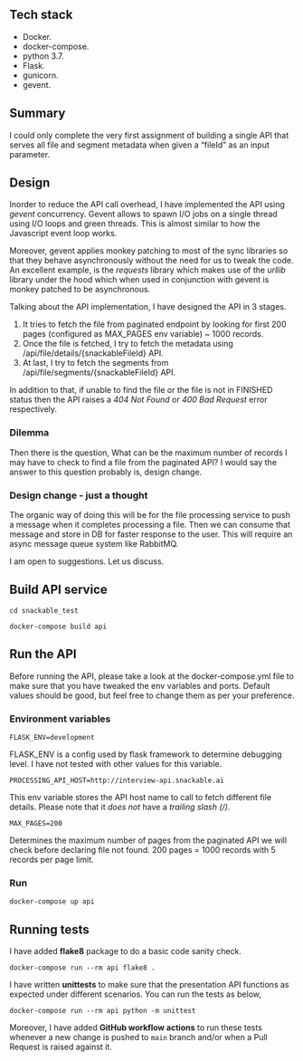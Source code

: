 ## Tech stack

- Docker.
- docker-compose.
- python 3.7.
- Flask.
- gunicorn.
- gevent.

## Summary

I could only complete the very first assignment of building a single API that serves all file and segment metadata when given a “fileId” as an
input parameter.

## Design

Inorder to reduce the API call overhead, I have implemented the API using *gevent* concurrency. Gevent allows to spawn I/O jobs on a single thread using I/O loops and green threads. This is almost similar to how the Javascript event loop works.

Moreover, gevent applies monkey patching to most of the sync libraries so that they behave asynchronously without the need for us to tweak the code. An excellent example, is the *requests* library which makes use of the *urllib* library under the hood which when used in conjunction with gevent is monkey patched to be asynchronous.

Talking about the API implementation, I have designed the API in 3 stages.
1. It tries to fetch the file from paginated endpoint by looking for first 200 pages (configured as MAX_PAGES env variable) ~ 1000 records.
2. Once the file is fetched, I try to fetch the metadata using /api/file/details/{snackableFileId} API.
3. At last, I try to fetch the segments from /api/file/segments/{snackableFileId} API.

In addition to that, if unable to find the file or the file is not in FINISHED status then the API raises a *404 Not Found* or *400 Bad Request* error respectively.

### Dilemma

Then there is the question, What can be the maximum number of records I may have to check to find a file from the paginated API? I would say the answer to this question probably is, design change.

### Design change - just a thought

The organic way of doing this will be for the file processing service to push a message when it completes processing a file. Then we can consume that message and store in DB for faster response to the user. This will require an async message queue system like RabbitMQ.

I am open to suggestions. Let us discuss.

## Build API service

```
cd snackable_test

docker-compose build api
```

## Run the API

Before running the API, please take a look at the docker-compose.yml file to make sure that you have tweaked the env variables and ports. Default values should be good, but feel free to change them as per your preference.

### Environment variables

```
FLASK_ENV=development
```
FLASK_ENV is a config used by flask framework to determine debugging level. I have not tested with other values for this variable.

```
PROCESSING_API_HOST=http://interview-api.snackable.ai
```
This env variable stores the API host name to call to fetch different file details. Please note that it *does not* have a *trailing slash (/)*.

```
MAX_PAGES=200
```
Determines the maximum number of pages from the paginated API we will check before declaring file not found. 200 pages = 1000 records with 5 records per page limit.

### Run

```
docker-compose up api
```

## Running tests

I have added **flake8** package to do a basic code sanity check.

```
docker-compose run --rm api flake8 .
```

I have written **unittests** to make sure that the presentation API functions as expected under different scenarios. You can run the tests as below,

```
docker-compose run --rm api python -m unittest
```

Moreover, I have added **GitHub workflow actions** to run these tests whenever a new change is pushed to `main` branch and/or when a Pull Request is raised against it.